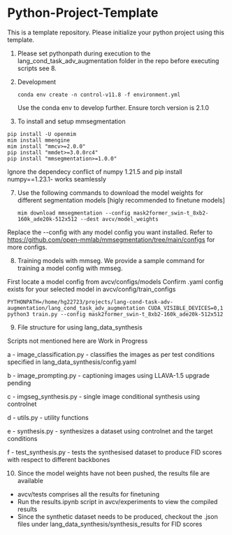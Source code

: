 # Python-Project-Template

This is a template repository. Please initialize your python project using this template.

1. Please set pythonpath during execution to the lang_cond_task_adv_augmentation folder in the repo before executing scripts see 8.

3. Development
   ```
   conda env create -n control-v11.8 -f environment.yml
   ```
   Use the conda env to develop further. Ensure torch version is 2.1.0

6.  To install and setup mmsegmentation
   ```
   pip install -U openmim
   mim install mmengine
   mim install "mmcv>=2.0.0"
   pip install "mmdet>=3.0.0rc4"
   pip install "mmsegmentation>=1.0.0"
   ```
   Ignore the dependecy conflict of numpy 1.21.5 and pip install numpy==1.23.1- works seamlessly

7. Use the following commands to download the model weights for different segmentation models [higly recommended to finetune models]

   ```
   mim download mmsegmentation --config mask2former_swin-t_8xb2-160k_ade20k-512x512 --dest avcv/model_weights
   ```
Replace the  --config with any model config you want installed. Refer to https://github.com/open-mmlab/mmsegmentation/tree/main/configs for more configs.

8. Training models with mmseg. We provide a sample command for training a model config with mmseg.

First locate a model config from avcv/configs/models
Confirm .yaml config exists for your selected model in avcv/config/train_configs

   ```
   PYTHONPATH=/home/hg22723/projects/lang-cond-task-adv-augmentation/lang_cond_task_adv_augmentation CUDA_VISIBLE_DEVICES=0,1 python3 train.py --config mask2former_swin-t_8xb2-160k_ade20k-512x512 
   ```

9. File structure for using lang_data_synthesis

Scripts not mentioned here are Work in Progress

a - image_classification.py - classifies the images as per test conditions specified in lang_data_synthesis/config.yaml

b - image_prompting.py - captioning images using LLAVA-1.5 upgrade pending

c - imgseg_synthesis.py - single image conditional synthesis using controlnet

d - utils.py - utility functions

e - synthesis.py - synthesizes a dataset using controlnet and the target conditions

f - test_synthesis.py - tests the synthesised dataset to produce FID scores with respect to different backbones

10. Since the model weights have not been pushed, the results file are available
  -  avcv/tests comprises all the results for finetuning
  -  Run the results.ipynb script in avcv/experiments to view the compiled results
  - Since the synthetic dataset needs to be produced, checkout the .json files under lang_data_synthesis/synthesis_results for FID scores



 
